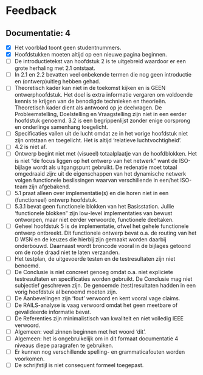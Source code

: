 # Feedback
## Documentatie: 4
- [x] Het voorblad toont geen studentnummers.
- [x] Hoofdstukken moeten altijd op een nieuwe pagina beginnen.
- [ ] De introductietekst van hoofdstuk 2 is te uitgebreid waardoor er een grote herhaling met 2.1 ontstaat.
- [ ] In 2.1 en 2.2 bevatten veel onbekende termen die nog geen introductie en (ontwerp)uitleg hebben gehad.
- [ ] Theoretisch kader kan niet in de toekomst kijken en is GEEN ontwerphoofdstuk. Het doel is extra informatie vergaren om voldoende kennis te krijgen van de benodigde technieken en theorieën. Theoretisch kader dient als antwoord op je deelvragen. De Probleemstelling, Doelstelling en Vraagstelling zijn niet in een eerder hoofdstuk genoemd. 3.2 is een begrippenlijst zonder enige oorsprong en onderlinge samenhang toegelicht.
- [ ] Specificaties vallen uit de lucht omdat ze in het vorige hoofdstuk niet zijn ontstaan en toegelicht. Het is altijd ‘relatieve luchtvochtigheid’. 
- [ ] 4.2 is niet af.
- [ ] Ontwerp begint niet met (visueel) totaalplaatje van de hoofdblokken. Het is niet “de focus liggen op het ontwerp van het netwerk” want de ISO-bijlage wordt als uitgangspunt gebruikt. De redenatie moet totaal omgedraaid zijn: uit de eigenschappen van het dynamische netwerk volgen functionele beslissingen waarvan verschillende in een/het ISO-team zijn afgebakend. 
- [ ] 5.1 praat alleen over implementatie(s) en die horen niet in een (functioneel) ontwerp hoofdstuk. 
- [ ] 5.3.1 bevat geen functionele blokken van het Basisstation. Jullie ‘functionele blokken” zijn low-level implementaties van bewust ontworpen, maar niet eerder verwoorde, functionele deeltaken.
- [ ] Geheel hoofdstuk 5 is de implementatie, ofwel het gehele functionele ontwerp ontbreekt. Dit functionele ontwerp bevat o.a. de routing van het D WSN en de keuzes die hierbij zijn gemaakt worden daarbij onderbouwd. Daarnaast wordt broncode vooral in de bijlages getoond om de rode draad niet te laten verzanden.
- [ ] Het testplan, de uitgevoerde testen en de testresultaten zijn niet benoemd.
- [ ] De Conclusie is niet concreet genoeg omdat o.a. niet expliciete testresultaten en specificaties worden gebruikt. De Conclusie mag niet subjectief geschreven zijn. De genoemde (test)resultaten hadden in een vorig hoofdstuk al benoemd moeten zijn.
- [ ] De Aanbevelingen zijn ‘fout’ verwoord en kent vooral vage claims.
- [ ] De RAILS-analyse is vaag verwoord omdat het geen meetbare of gevalideerde informatie bevat.
- [ ] De Referenties zijn minimalistisch van kwaliteit en niet volledig IEEE verwoord.
- [ ] Algemeen: veel zinnen beginnen met het woord ‘dit’.
- [ ] Algemeen: het is ongebruikelijk om in dit formaat documentatie 4 niveaus diepe paragrafen te gebruiken.
- [ ] Er kunnen nog verschillende spelling- en grammaticafouten worden voorkomen.
- [ ] De schrijfstijl is niet consequent formeel toegepast.
